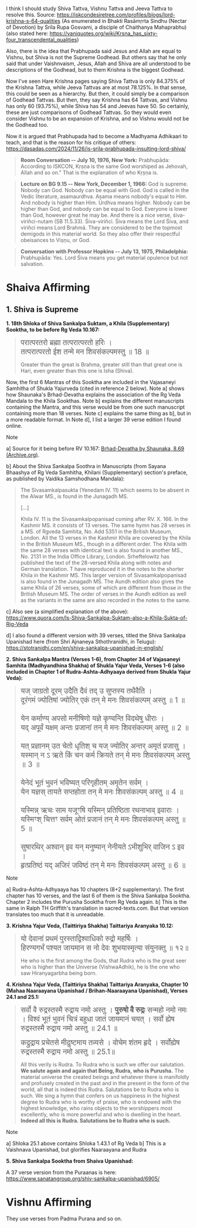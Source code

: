 
I think I should study Shiva Tattva, Vishnu Tattva and Jeeva Tattva to resolve this. Source: https://iskcondesiretree.com/profiles/blogs/lord-krishna-s-64-qualities (As enumerated in Bhakti Rasāmṛrta Sindhu (Nectar of Devotion) by Srila Rupa Gosvami, a disciple of Chaithanya Mahaprabhu) (also stated here: https://vaniquotes.org/wiki/Krsna_has_sixty-four_transcendental_qualities)

Also, there is the idea that Prabhupada said Jesus and Allah are equal to Vishnu, but Shiva is not the Supreme Godhead. But others say that he only said that under Vaishnvaism, Jesus, Allah and Shiva are all understood to be descriptions of the Godhead, but to them Krishna is the biggest Godhead.

Now I've seen Hare Krishna pages saying Shiva Tattva is only 84.375% of the Krishna Tattva, while Jeeva Tattvas are at most 78.125%. In that sense, this could be seen as a hierarchy. But then, it could simply be a comparison of Godhead Tattvas. But then, they say Krishna has 64 Tattvas, and Vishnu has only 60 (93.75%), while Shiva has 54 and Jeevas have 50. So certainly, these are just comparisons of Godhead Tattvas. So they would even consider Vishnu to be an expansion of Krishna, and so Vishnu would not be the Godhead too.

Now it is argued that Prabhupada had to become a Madhyama Adhikaari to teach, and that is the reason for his critique of others: https://dasadas.com/2024/11/26/is-srila-prabhupada-insulting-lord-shiva/

> **Room Conversation -- July 10, 1976, New York:**
> Prabhupāda: According to ISKCON, Kṛṣṇa is the same God worshiped as Jehovah, Allah and so on." That is the explanation of who Kṛṣṇa is.

> **Lecture on BG 9.15 -- New York, December 1, 1966:** God is supreme. Nobody can God. Nobody can be equal with God. God is called in the Vedic literature, asamaurdhva. Asama means nobody's equal to Him. And nobody is higher than Him. Ūrdhva means higher. Nobody can be higher than God, and nobody can be equal to God. Everyone is lower than God, however great he may be. And there is a nice verse, śiva-viriñci-nutam (SB 11.5.33). Śiva-viriñci. Śiva means the Lord Śiva, and viriñci means Lord Brahmā. They are considered to be the topmost demigods in this material world. So they also offer their respectful obeisances to Viṣṇu, or God.

> **Conversation with Professor Hopkins -- July 13, 1975, Philadelphia:**
> Prabhupāda: Yes. Lord Śiva means you get material opulence but not salvation.

# Shaiva Affirming
## 1. Shiva is Supreme

**1. 18th Shloka of Shiva Sankalpa Suktam, a Khila (Supplementary) Sooktha, to be before Rg Veda 10.167:**

> <span style="font-size:145%">परात्परतरो ब्रह्मा तत्परात्परतो हरिः ।<br>तत्परात्परतो ईश तन्मे मन शिवसंकल्पमस्तु ॥ 18 ॥</span>
  > 
> Greater than the great is Brahma, greater still than that great one is Hari, even greater than this one is Isha (Shiva).

Now, the first 6 Mantras of this Sooktha are included in the Vajasaneyi Samhitha of Shukla Yajurveda (cited in reference 2 below). Note a] shows how Shaunaka's Brhad-Devatha explains the association of the Rg Veda Mandala to the Khila Sookthas. Note b] explains the different manuscripts containing the Mantra, and this verse would be from one such manuscript containing more than 18 verses. Note c] explains the same thing as b], but in a more readable format. In Note d], I list a larger 39 verse edition I found online.

> [!NOTE]
> a] Source for it being before RV 10.167: [Brhad-Devatha by Shaunaka, 8.69 (Archive.org)](https://archive.org/details/brhaddevataattr02saunuoft/page/312/mode/2up?view=theater).
> 
> b] About the Shiva Sankalpa Soothra in Manuscripts (from Sayana Bhaashya of Rg Veda Samhitha, Khilani (Supplementary) section's preface, as published by Vaidika Samshodhana Mandala):
> 
> > The Sivasamkalpasukta (Yenedam IV. 11) which seems to be absent in the Alwar MS., is found in the Junagadh MS.
> > 
> > [...]
> > 
> > Khila IV. 11 is the Sivasamkalpopanisad coming after RV. X. 166. In the Kashmir MS. it consists of 13 verses. The same hymn has 28 verses in a MS. of Rgveda Samhita, No. Add 5351 in the British Museum, London. All the 13 verses in the Kashmir Khila are covered by the Khila in the British Museum MS., though in a different order. The Khila with the same 28 verses with identical text is also found in another MS., No. 2131 in the India Office Library, London. Srheftelowitz has published the text of the 28-versed Khila along with notes and German translation. T have reproduced it in the notes to the shorter Khila in the Kashmir MS. This larger version of Sivasamkalpopanisad is also found in the Junagadh MS. The Aundh edition also gives the same Khila of 26 verses, some of which are different from those in the British Museum MS. The order of verses in the Aundh edition as well as the variants in the same are also recorded in the notes to the same.
> 
> c] Also see (a simplified explanation of the above): https://www.quora.com/Is-Shiva-Sankalpa-Suktam-also-a-Khila-Sukta-of-Rig-Veda
> 
> d] I also found a different version with 39 verses, titled the Shiva Sankalpa Upanishad here (from Shri Ajnaneya Sthothranidhi, in Telugu): https://stotranidhi.com/en/shiva-sankalpa-upanishad-in-english/

**2. Shiva Sankalpa Mantra (Verses 1-6), from Chapter 34 of Vajasaneyi Samhita (Madhyandhina Shakha) of Shukla Yajur Veda, Verses 1-6 (also included in Chapter 1 of Rudra-Ashta-Adhyaaya derived from Shukla Yajur Veda):** 

> <span style="font-size:145%">यज् जाग्रतो दूरम् उदैति दैवं तद् उ सुप्तस्य तथैवैति ।<br>दूरंगमं ज्योतिषां ज्योतिर् एकं तन् मे मनः शिवसंकल्पम् अस्तु ॥ 1 ॥<br><br>येन कर्माण्य् अपसो मनीषिणो यज्ञे कृण्वन्ति विदथेषु धीराः ।<br>यद् अपूर्वं यक्षम् अन्तः प्रजानां तन् मे मनः शिवसंकल्पम् अस्तु ॥ 2 ॥<br><br>यत् प्रज्ञानम् उत चेतो धृतिश् च यज् ज्योतिर् अन्तर् अमृतं प्रजासु ।<br>यस्मान् न ऽ ऋते किं चन कर्म क्रियते तन् मे मनः शिवसंकल्पम् अस्तु ॥ 3 ॥<br><br>येनेदं भूतं भुवनं भविष्यत् परिगृहीतम् अमृतेन सर्वम् ।<br>येन यज्ञस् तायते सप्तहोता तन् मे मनः शिवसंकल्पम् अस्तु ॥ 4 ॥<br><br>यस्मिन्न् ऋचः साम यजूꣳषि यस्मिन् प्रतिष्ठिता रथनाभाव् इवाराः ।<br>यस्मिꣳश् चित्तꣳ सर्वम् ओतं प्रजानं तन् मे मनः शिवसंकल्पम् अस्तु ॥ 5 ॥<br><br>सुषारथिर् अश्वान् इव यन् मनुष्यान् नेनीयते ऽभीशुभिर् वाजिन ऽ इव ।<br>हृत्प्रतिष्ठं यद् अजिरं जविष्ठं तन् मे मनः शिवसंकल्पम् अस्तु ॥ 6 ॥</span>

> [!NOTE]
> 
> a] Rudra-Ashta-Adhyaaya has 10 chapters (8+2 supplementary). The first chapter has 10 verses, and the last 6 of them is the Shiva Sankalpa Sooktha. Chapter 2 includes the Purusha Sooktha from Rg Veda again.
> b] This is the same in Ralph TH Griffith's translation in sacred-texts.com. But that version translates too much that it is unreadable.

**3. Krishna Yajur Veda, (Taittiriya Shakha) Taittariya Aranyaka 10.12:**

> <span style="font-size:145%">यो देवानां प्रथमं पुरस्ताद्विश्वाधिको रुद्रो महर्षिः ।<br>हिरण्यगर्भं पश्यत जायमान स नो देवः शुभयास्मृत्या संयुनक्तु ॥ १२॥</span>
> 
> He who is the first among the Gods, that Rudra who is the great seer who is higher than the Universe (VishwaAdhik), he is the one who saw Hiranyagarbha being born.

**4. Krishna Yajur Veda, (Taittiriya Shakha) Taittariya Aranyaka, Chapter 10 (Mahaa Naaraayana Upanishad / Brihan-Naaraayana Upanishad), Verses 24.1 and 25.1:**
 
> <span style="font-size:145%">सर्वो वै रुद्रस्तस्मै रुद्राय नमो अस्तु । **पुरुषो वै रुद्रः** सन्महो नमो नमः । विश्वं भूतं भुवनं चित्रं बहुधा जातं जायमानं चयत् । सर्वो ह्येष रुद्रस्तस्मै रुद्राय नमो अस्तु ॥ 24.1 ॥</span>
> 
> <span style="font-size:145%">कद्रुद्राय प्रचेतसे मीढुष्टमाय तव्यसे । वोचेम शंतम हृदे । सर्वोह्येष रुद्रस्तस्मै रुद्राय नमो अस्तु ॥ 25.1॥</span>
>   
> All this verily is Rudra. To Rudra who is such we offer our salutation. **We salute again and again that Being, Rudra, who is Purusha.** The material universe the created beings and whatever there is manifoldly and profusely created in the past and in the present in the form of the world, all that is indeed this Rudra. Salutations be to Rudra who is such. We sing a hymn that confers on us happiness in the highest degree to Rudra who is worthy of praise, who is endowed with the highest knowledge, who rains objects to the worshippers most excellently, who is more powerful and who is dwelling in the heart. **Indeed all this is Rudra. Salutations be to Rudra who is such.**

> [!NOTE]
> a] Shloka 25.1 above contains Shloka 1.43.1 of Rg Veda
> b] This is a Vaishnava Upanishad, but glorifies Naaraayana and Rudra

**5. Shiva Sankalpa Sooktha from Shaiva Upanishad:**

A 37 verse version from the Puraanas is here: https://www.sanatangroup.org/shiv-sankalpa-upanishad/6905/
# Vishnu Affirming

They use verses from Padma Purana and so on.